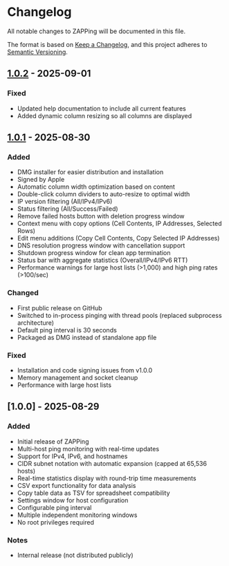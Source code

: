 # Changelog

All notable changes to ZAPPing will be documented in this file.

The format is based on [Keep a Changelog](https://keepachangelog.com/en/1.1.0/),
and this project adheres to [Semantic Versioning](https://semver.org/spec/v2.0.0.html).

## [1.0.2] - 2025-09-01

### Fixed
- Updated help documentation to include all current features
- Added dynamic column resizing so all columns are displayed

## [1.0.1] - 2025-08-30

### Added
- DMG installer for easier distribution and installation
- Signed by Apple
- Automatic column width optimization based on content
- Double-click column dividers to auto-resize to optimal width
- IP version filtering (All/IPv4/IPv6)
- Status filtering (All/Success/Failed)
- Remove failed hosts button with deletion progress window
- Context menu with copy options (Cell Contents, IP Addresses, Selected Rows)
- Edit menu additions (Copy Cell Contents, Copy Selected IP Addresses)
- DNS resolution progress window with cancellation support
- Shutdown progress window for clean app termination
- Status bar with aggregate statistics (Overall/IPv4/IPv6 RTT)
- Performance warnings for large host lists (>1,000) and high ping rates (>100/sec)

### Changed
- First public release on GitHub
- Switched to in-process pinging with thread pools (replaced subprocess architecture)
- Default ping interval is 30 seconds
- Packaged as DMG instead of standalone app file

### Fixed
- Installation and code signing issues from v1.0.0
- Memory management and socket cleanup
- Performance with large host lists

## [1.0.0] - 2025-08-29

### Added
- Initial release of ZAPPing
- Multi-host ping monitoring with real-time updates
- Support for IPv4, IPv6, and hostnames
- CIDR subnet notation with automatic expansion (capped at 65,536 hosts)
- Real-time statistics display with round-trip time measurements
- CSV export functionality for data analysis
- Copy table data as TSV for spreadsheet compatibility
- Settings window for host configuration
- Configurable ping interval
- Multiple independent monitoring windows
- No root privileges required

### Notes
- Internal release (not distributed publicly)

[1.0.2]: https://github.com/adpgu/ZAPPing/releases/tag/v1.0.2
[1.0.1]: https://github.com/adpgu/ZAPPing/releases/tag/v1.0.1
